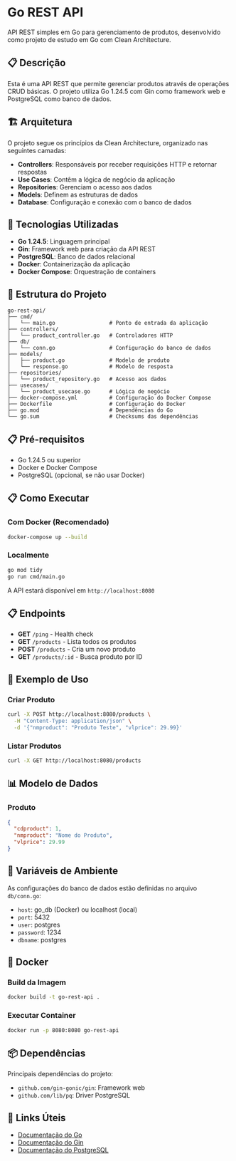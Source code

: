 # Go REST API

API REST simples em Go para gerenciamento de produtos, desenvolvido como projeto de estudo em Go com Clean Architecture.

## 📋 Descrição

Esta é uma API REST que permite gerenciar produtos através de operações CRUD básicas. O projeto utiliza Go 1.24.5 com Gin como framework web e PostgreSQL como banco de dados.

## 🏗️ Arquitetura

O projeto segue os princípios da Clean Architecture, organizado nas seguintes camadas:

- **Controllers**: Responsáveis por receber requisições HTTP e retornar respostas
- **Use Cases**: Contêm a lógica de negócio da aplicação
- **Repositories**: Gerenciam o acesso aos dados
- **Models**: Definem as estruturas de dados
- **Database**: Configuração e conexão com o banco de dados

## 🚀 Tecnologias Utilizadas

- **Go 1.24.5**: Linguagem principal
- **Gin**: Framework web para criação da API REST
- **PostgreSQL**: Banco de dados relacional
- **Docker**: Containerização da aplicação
- **Docker Compose**: Orquestração de containers

## 📁 Estrutura do Projeto

```
go-rest-api/
├── cmd/
│   └── main.go                 # Ponto de entrada da aplicação
├── controllers/
│   └── product_controller.go   # Controladores HTTP
├── db/
│   └── conn.go                 # Configuração do banco de dados
├── models/
│   ├── product.go              # Modelo de produto
│   └── response.go             # Modelo de resposta
├── repositories/
│   └── product_repository.go   # Acesso aos dados
├── usecases/
│   └── product_usecase.go      # Lógica de negócio
├── docker-compose.yml          # Configuração do Docker Compose
├── Dockerfile                  # Configuração do Docker
├── go.mod                      # Dependências do Go
└── go.sum                      # Checksums das dependências
```

## 📋 Pré-requisitos

- Go 1.24.5 ou superior
- Docker e Docker Compose
- PostgreSQL (opcional, se não usar Docker)

## 📋 Como Executar

### Com Docker (Recomendado)
```bash
docker-compose up --build
```

### Localmente
```bash
go mod tidy
go run cmd/main.go
```

A API estará disponível em `http://localhost:8080`

## 📋 Endpoints

- **GET** `/ping` - Health check
- **GET** `/products` - Lista todos os produtos
- **POST** `/products` - Cria um novo produto
- **GET** `/products/:id` - Busca produto por ID

## 📝 Exemplo de Uso

### Criar Produto
```bash
curl -X POST http://localhost:8080/products \
  -H "Content-Type: application/json" \
  -d '{"nmproduct": "Produto Teste", "vlprice": 29.99}'
```

### Listar Produtos
```bash
curl -X GET http://localhost:8080/products
```

## 📊 Modelo de Dados

### Produto
```json
{
  "cdproduct": 1,
  "nmproduct": "Nome do Produto",
  "vlprice": 29.99
}
```

## 🔧 Variáveis de Ambiente

As configurações do banco de dados estão definidas no arquivo `db/conn.go`:

- `host`: go_db (Docker) ou localhost (local)
- `port`: 5432
- `user`: postgres
- `password`: 1234
- `dbname`: postgres

## 🐳 Docker

### Build da Imagem
```bash
docker build -t go-rest-api .
```

### Executar Container
```bash
docker run -p 8080:8080 go-rest-api
```
## 📦 Dependências

Principais dependências do projeto:

- `github.com/gin-gonic/gin`: Framework web
- `github.com/lib/pq`: Driver PostgreSQL

## 🔗 Links Úteis

- [Documentação do Go](https://golang.org/doc/)
- [Documentação do Gin](https://gin-gonic.com/docs/)
- [Documentação do PostgreSQL](https://www.postgresql.org/docs/)